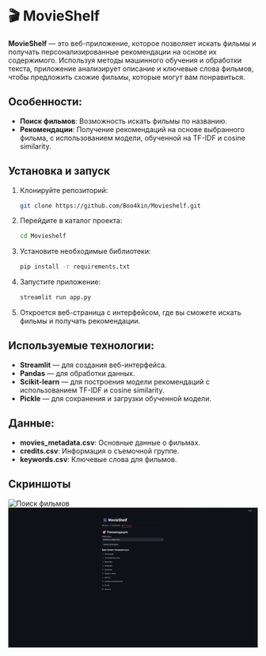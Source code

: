 # 🎬 MovieShelf

**MovieShelf** — это веб-приложение, которое позволяет искать фильмы и получать персонализированные рекомендации на основе их содержимого. Используя методы машинного обучения и обработки текста, приложение анализирует описание и ключевые слова фильмов, чтобы предложить схожие фильмы, которые могут вам понравиться.

## Особенности:
- **Поиск фильмов**: Возможность искать фильмы по названию.
- **Рекомендации**: Получение рекомендаций на основе выбранного фильма, с использованием модели, обученной на TF-IDF и cosine similarity.

## Установка и запуск

1. Клонируйте репозиторий:
   ```bash
   git clone https://github.com/Boo4kin/Movieshelf.git
   ```

2. Перейдите в каталог проекта:
   ```bash
   cd Movieshelf
   ```

3. Установите необходимые библиотеки:
   ```bash
   pip install -r requirements.txt
   ```

4. Запустите приложение:
   ```bash
   streamlit run app.py
   ```

5. Откроется веб-страница с интерфейсом, где вы сможете искать фильмы и получать рекомендации.

## Используемые технологии:
- **Streamlit** — для создания веб-интерфейса.
- **Pandas** — для обработки данных.
- **Scikit-learn** — для построения модели рекомендаций с использованием TF-IDF и cosine similarity.
- **Pickle** — для сохранения и загрузки обученной модели.

## Данные:
- **movies_metadata.csv**: Основные данные о фильмах.
- **credits.csv**: Информация о съемочной группе.
- **keywords.csv**: Ключевые слова для фильмов.

## Скриншоты
![Поиск фильмов](images/ppoisk.png)
![Рекомендации фильмов](images/reki.png)






